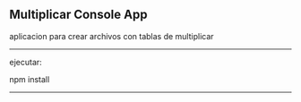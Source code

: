 ## Multiplicar Console App

aplicacion para crear archivos con tablas de multiplicar

-------------
ejecutar:

npm install

-------------